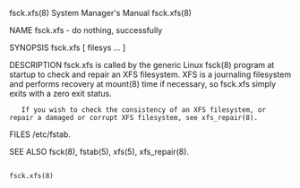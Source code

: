 fsck.xfs(8)                                                   System Manager's Manual                                                  fsck.xfs(8)

NAME
       fsck.xfs - do nothing, successfully

SYNOPSIS
       fsck.xfs [ filesys ... ]

DESCRIPTION
       fsck.xfs  is  called by the generic Linux fsck(8) program at startup to check and repair an XFS filesystem.  XFS is a journaling filesystem
       and performs recovery at mount(8) time if necessary, so fsck.xfs simply exits with a zero exit status.

       If you wish to check the consistency of an XFS filesystem, or repair a damaged or corrupt XFS filesystem, see xfs_repair(8).

FILES
       /etc/fstab.

SEE ALSO
       fsck(8), fstab(5), xfs(5), xfs_repair(8).

                                                                                                                                       fsck.xfs(8)
